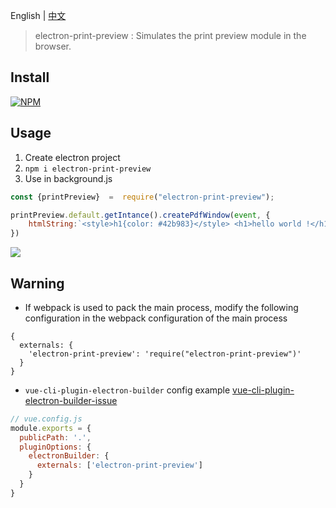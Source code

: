 English | [中文](README-CN.md)

> electron-print-preview : Simulates the print preview module in the browser.

## Install

[![NPM](https://nodei.co/npm/electron-print-preview.png?downloads=true&downloadRank=true&stars=true)](https://nodei.co/npm/electron-screenshots/)

## Usage

1. Create electron project
2.  ```npm i electron-print-preview```
3. Use in background.js
```js
const {printPreview}  =  require("electron-print-preview");

printPreview.default.getIntance().createPdfWindow(event, {
    htmlString:`<style>h1{color: #42b983}</style> <h1>hello world !</h1>`
})
```

![](https://whaleluo.oss-cn-beijing.aliyuncs.com/images20230217141521.png)

## Warning

- If webpack is used to pack the main process, modify the following configuration in the webpack configuration of the main process

```json5
{
  externals: {
    'electron-print-preview': 'require("electron-print-preview")'
  }
}
```

- `vue-cli-plugin-electron-builder` config example [vue-cli-plugin-electron-builder-issue](https://github.com/nashaofu/vue-cli-plugin-electron-builder-issue/blob/0f774a90b09e10b02f86fcb6b50645058fe1a4e8/vue.config.js#L1-L8)

```js
// vue.config.js
module.exports = {
  publicPath: '.',
  pluginOptions: {
    electronBuilder: {
      externals: ['electron-print-preview']
    }
  }
}
```